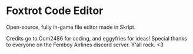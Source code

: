# Foxtrot Code Editor
Open-source, fully in-game file editor made in Skript.


Credits go to Com2486 for coding, and eggyfries for ideas!
Special thanks to everyone on the Femboy Airlines discord server. Y'all rock.
                                  <3



